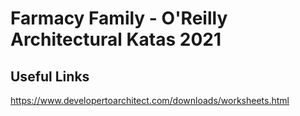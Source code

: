 # Farmacy Family - O'Reilly Architectural Katas 2021

## Useful Links
https://www.developertoarchitect.com/downloads/worksheets.html
